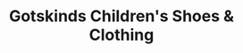 ---
title: "Gotskinds Children's Shoes & Clothing"
url: /naperville/gotskinds-childrens-shoes-and-clothing/
shop: clothes
---